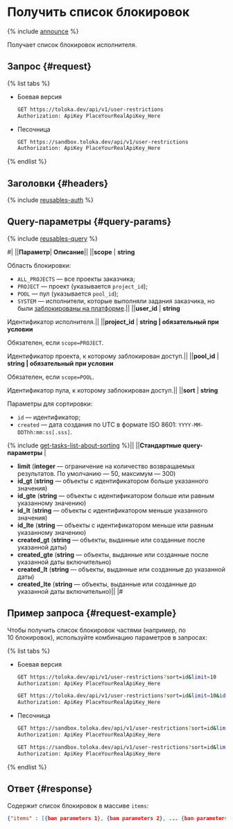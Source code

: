 # Получить список блокировок

{% include [announce](../_includes/announce.md) %}

Получает список блокировок исполнителя.

## Запрос {#request}

{% list tabs %}

- Боевая версия

    ```bash
    GET https://toloka.dev/api/v1/user-restrictions
    Authorization: ApiKey PlaceYourRealApiKey_Here
    ```

- Песочница

    ```bash
    GET https://sandbox.toloka.dev/api/v1/user-restrictions
    Authorization: ApiKey PlaceYourRealApiKey_Here
    ```

{% endlist %}

## Заголовки {#headers}

{% include [reusables-auth](../_includes/reusables/id-reusables/auth.md) %}

## Query-параметры {#query-params}

{% include [reusables-query](../_includes/reusables/id-reusables/query.md) %}

#|
||**Параметр**| **Описание**||
||**scope** | **string**

Область блокировки:

- `ALL_PROJECTS` — все проекты заказчика;
- `PROJECT` — проект (указывается `project_id`);
- `POOL` — пул (указывается `pool_id`);
- `SYSTEM` — исполнители, которые выполняли задания заказчика, но были [заблокированы на платформе](../../guide/concepts/ban.md#ban-platform).||
||**user_id** | **string**

Идентификатор исполнителя.||
||**project_id** | **string \| обязательный при условии**

Обязателен, если `scope=PROJECT`.

Идентификатор проекта, к которому заблокирован доступ.||
||**pool_id** | **string \| обязательный при условии**

Обязателен, если `scope=POOL`.

Идентификатор пула, к которому заблокирован доступ.||
||**sort** | **string**

Параметры для сортировки:

- `id` — идентификатор;
- `created` — дата создания по UTC в формате ISO 8601: `YYYY-MM-DDThh:mm:ss[.sss]`.

{% include [get-tasks-list-about-sorting](../_includes/concepts/get-tasks-list/id-get-tasks-list/about-sorting.md) %}||
||**Стандартные query-параметры** |
- **limit** (**integer** — ограничение на количество возвращаемых результатов. По умолчанию — 50, максимум — 300)
- **id_gt** (**string** — объекты с идентификатором больше указанного значения)
- **id_gte** (**string** — объекты с идентификатором больше или равным указанному значению)
- **id_lt** (**string** — объекты с идентификатором меньше указанного значения)
- **id_lte** (**string** — объекты с идентификатором меньше или равным указанному значению)
- **created_gt** (**string** — объекты, выданные или созданные после указанной даты)
- **created_gte** (**string** — объекты, выданные или созданные после указанной даты включительно)
- **created_lt** (**string** — объекты, выданные или созданные до указанной даты)
- **created_lte** (**string** — объекты, выданные или созданные до указанной даты включительно)||
|#

## Пример запроса {#request-example}

Чтобы получить список блокировок частями (например, по 10 блокировок), используйте комбинацию параметров в запросах:

{% list tabs %}

- Боевая версия

    ```bash
    GET https://toloka.dev/api/v1/user-restrictions?sort=id&limit=10
    Authorization: ApiKey PlaceYourRealApiKey_Here
    ```

    ```bash
    GET https://toloka.dev/api/v1/user-restrictions?sort=id&limit=10&id_gt=<id last ban from the answer to the previous query>
    Authorization: ApiKey PlaceYourRealApiKey_Here
    ```

- Песочница

    ```bash
    GET https://sandbox.toloka.dev/api/v1/user-restrictions?sort=id&limit=10
    Authorization: ApiKey PlaceYourRealApiKey_Here
    ```

    ```bash
    GET https://sandbox.toloka.dev/api/v1/user-restrictions?sort=id&limit=10&id_gt=<id last ban from the answer to the previous query>
    Authorization: ApiKey PlaceYourRealApiKey_Here
    ```

{% endlist %}

## Ответ {#response}

Содержит список блокировок в массиве `items`:

```json
{"items" : [{ban parameters 1}, {ban parameters 2}, ... {ban parameters n}], "has_more": true}
```